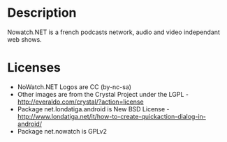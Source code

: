 # Description
Nowatch.NET is a french podcasts network, audio and video independant web shows.

# Licenses
* NoWatch.NET Logos are CC (by-nc-sa)
* Other images are from the Crystal Project under the LGPL - http://everaldo.com/crystal/?action=license
* Package net.londatiga.android is New BSD License - http://www.londatiga.net/it/how-to-create-quickaction-dialog-in-android/
* Package net.nowatch is GPLv2
